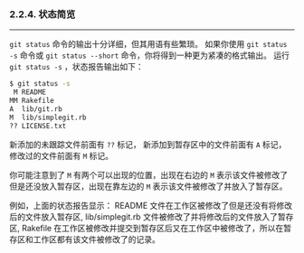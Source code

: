 ### 2.2.4. 状态简览

------

`git status` 命令的输出十分详细，但其用语有些繁琐。 如果你使用 `git status -s` 命令或 `git status --short` 命令，你将得到一种更为紧凑的格式输出。 运行 `git status -s` ，状态报告输出如下：

```bash
$ git status -s
 M README
MM Rakefile
A  lib/git.rb
M  lib/simplegit.rb
?? LICENSE.txt
```

新添加的未跟踪文件前面有 `??` 标记，
新添加到暂存区中的文件前面有 `A` 标记，
修改过的文件前面有 `M` 标记。 

你可能注意到了 `M` 有两个可以出现的位置，出现在右边的 `M` 表示该文件被修改了但是还没放入暂存区，出现在靠左边的 `M` 表示该文件被修改了并放入了暂存区。

例如，上面的状态报告显示：
README 文件在工作区被修改了但是还没有将修改后的文件放入暂存区,
lib/simplegit.rb 文件被修改了并将修改后的文件放入了暂存区,
Rakefile 在工作区被修改并提交到暂存区后又在工作区中被修改了，所以在暂存区和工作区都有该文件被修改了的记录。